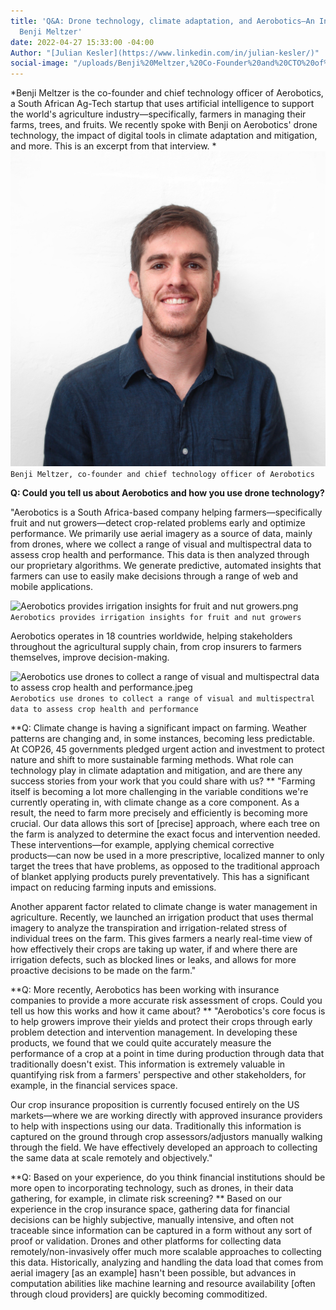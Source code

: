```yaml
---
title: 'Q&A: Drone technology, climate adaptation, and Aerobotics—An Interview with
  Benji Meltzer'
date: 2022-04-27 15:33:00 -04:00
Author: "[Julian Kesler](https://www.linkedin.com/in/julian-kesler/)"
social-image: "/uploads/Benji%20Meltzer,%20Co-Founder%20and%20CTO%20of%20Aerobotics.jpg"
---
```


*Benji Meltzer is the co-founder and chief technology officer of Aerobotics, a South African Ag-Tech startup that uses artificial intelligence to support the world's agriculture industry—specifically, farmers in managing their farms, trees, and fruits. We recently spoke with Benji on Aerobotics' drone technology, the impact of digital tools in climate adaptation and mitigation, and more. This is an excerpt from that interview.
*
![Benji Meltzer, Co-Founder and CTO of Aerobotics.jpg](/uploads/Benji%20Meltzer,%20Co-Founder%20and%20CTO%20of%20Aerobotics.jpg)`Benji Meltzer, co-founder and chief technology officer of Aerobotics`

<!--more--> 


**Q: Could you tell us about Aerobotics and how you use drone technology?**

"Aerobotics is a South Africa-based company helping farmers—specifically fruit and nut growers—detect crop-related problems early and optimize performance. We primarily use aerial imagery as a source of data, mainly from drones, where we collect a range of visual and multispectral data to assess crop health and performance. This data is then analyzed through our proprietary algorithms. We generate predictive, automated insights that farmers can use to easily make decisions through a range of web and mobile applications.

![Aerobotics provides irrigation insights for fruit and nut growers.png](/uploads/Aerobotics%20provides%20irrigation%20insights%20for%20fruit%20and%20nut%20growers.png)`Aerobotics provides irrigation insights for fruit and nut growers`

Aerobotics operates in 18 countries worldwide, helping stakeholders throughout the agricultural supply chain, from crop insurers to farmers themselves, improve decision-making. 

![Aerobotics use drones to collect a range of visual and multispectral data to assess crop health and performance.jpeg](/uploads/Aerobotics%20use%20drones%20to%20collect%20a%20range%20of%20visual%20and%20multispectral%20data%20to%20assess%20crop%20health%20and%20performance.jpeg)`Aerobotics use drones to collect a range of visual and multispectral data to assess crop health and performance`
 
**Q: Climate change is having a significant impact on farming. Weather patterns are changing and, in some instances, becoming less predictable. At COP26, 45 governments pledged urgent action and investment to protect nature and shift to more sustainable farming methods. What role can technology play in climate adaptation and mitigation, and are there any success stories from your work that you could share with us?
** 
"Farming itself is becoming a lot more challenging in the variable conditions we're currently operating in, with climate change as a core component. As a result, the need to farm more precisely and efficiently is becoming more crucial. Our data allows this sort of [precise] approach, where each tree on the farm is analyzed to determine the exact focus and intervention needed. These interventions―for example, applying chemical corrective products―can now be used in a more prescriptive, localized manner to only target the trees that have problems, as opposed to the traditional approach of blanket applying products purely preventatively. This has a significant impact on reducing farming inputs and emissions.
 
Another apparent factor related to climate change is water management in agriculture. Recently, we launched an irrigation product that uses thermal imagery to analyze the transpiration and irrigation-related stress of individual trees on the farm. This gives farmers a nearly real-time view of how effectively their crops are taking up water, if and where there are irrigation defects, such as blocked lines or leaks, and allows for more proactive decisions to be made on the farm."
 
**Q: More recently, Aerobotics has been working with insurance companies to provide a more accurate risk assessment of crops. Could you tell us how this works and how it came about?
** 
"Aerobotics's core focus is to help growers improve their yields and protect their crops through early problem detection and intervention management. In developing these products, we found that we could quite accurately measure the performance of a crop at a point in time during production through data that traditionally doesn't exist. This information is extremely valuable in quantifying risk from a farmers' perspective and other stakeholders, for example, in the financial services space. 
 
Our crop insurance proposition is currently focused entirely on the US markets―where we are working directly with approved insurance providers to help with inspections using our data. Traditionally this information is captured on the ground through crop assessors/adjustors manually walking through the field. We have effectively developed an approach to collecting the same data at scale remotely and objectively."
 
**Q: Based on your experience, do you think financial institutions should be more open to incorporating technology, such as drones, in their data gathering, for example, in climate risk screening?
** 
Based on our experience in the crop insurance space, gathering data for financial decisions can be highly subjective, manually intensive, and often not traceable since information can be captured in a form without any sort of proof or validation. Drones and other platforms for collecting data remotely/non-invasively offer much more scalable approaches to collecting this data. Historically, analyzing and handling the data load that comes from aerial imagery [as an example] hasn't been possible, but advances in computation abilities like machine learning and resource availability [often through cloud providers] are quickly becoming commoditized. 